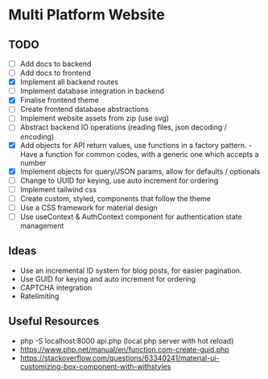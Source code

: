 # Multi Platform Website 

## TODO
- [ ] Add docs to backend
- [ ] Add docs to frontend
- [x] Implement all backend routes 
- [ ] Implement database integration in backend
- [x] Finalise frontend theme
- [ ] Create frontend database abstractions
- [ ] Implement website assets from zip (use svg)
- [ ] Abstract backend IO operations (reading files, json decoding / encoding)
- [x] Add objects for API return values, use functions in a factory pattern.
      - Have a function for common codes, with a generic one which accepts a number
- [x] Implement objects for query/JSON params, allow for defaults / optionals
- [ ] Change to UUID for keying, use auto increment for ordering
- [ ] Implement tailwind css
- [ ] Create custom, styled, components that follow the theme
- [ ] Use a CSS framework for material design
- [ ] Use useContext & AuthContext component for authentication state management
## Ideas
- Use an incremental ID system for blog posts, for easier pagination.
- Use GUID for keying and auto increment for ordering
- CAPTCHA integration
- Ratelimiting

## Useful Resources
-  php -S localhost:8000 api.php (local php server with hot reload)
-  https://www.php.net/manual/en/function.com-create-guid.php
-  https://stackoverflow.com/questions/63340241/material-ui-customizing-box-component-with-withstyles

